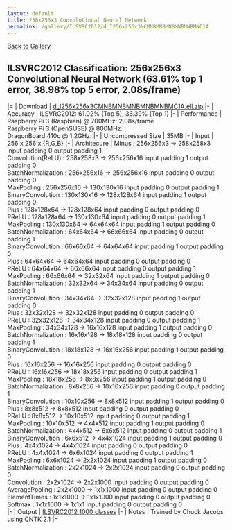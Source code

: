 ```yaml
---
layout: default
title: 256x256x3 Convolutional Neural Network
permalink: /gallery/ILSVRC2012/d_I256x256x3NCMNBMNBMNBMNBMNBMNC1A
---
```


[Back to Gallery](/ELL/gallery)

## ILSVRC2012 Classification: 256x256x3 Convolutional Neural Network (63.61% top 1 error, 38.98% top 5 error, 2.08s/frame)

|=
| Download | [d_I256x256x3CMNBMNBMNBMNBMNBMC1A.ell.zip](https://github.com/Microsoft/ELL-models/raw/master/models/ILSVRC2012/d_I256x256x3CMNBMNBMNBMNBMNBMC1A/d_I256x256x3CMNBMNBMNBMNBMNBMC1A.ell.zip)
|-
| Accuracy | ILSVRC2012: 61.02% (Top 5), 36.39% (Top 1) 
|-
| Performance | Raspberry Pi 3 (Raspbian) @ 700MHz: 2.08s/frame<br>Raspberry Pi 3 (OpenSUSE) @ 800MHz: <br>DragonBoard 410c @ 1.2GHz:
|-
| Uncompressed Size | 35MB
|-
| Input | 256 x 256 x {R,G,B}
|-
| Architecure | Minus :  256x256x3  ->  258x258x3  input padding 0  output padding 1<br>Convolution(ReLU) :  258x258x3  ->  256x256x16  input padding 1  output padding 0<br>BatchNormalization :  256x256x16  ->  256x256x16  input padding 0  output padding 0<br>MaxPooling :  256x256x16  ->  130x130x16  input padding 0  output padding 1<br>BinaryConvolution :  130x130x16  ->  128x128x64  input padding 1  output padding 0<br>Plus :  128x128x64  ->  128x128x64  input padding 0  output padding 0<br>PReLU :  128x128x64  ->  130x130x64  input padding 0  output padding 1<br>MaxPooling :  130x130x64  ->  64x64x64  input padding 1  output padding 0<br>BatchNormalization :  64x64x64  ->  66x66x64  input padding 0  output padding 1<br>BinaryConvolution :  66x66x64  ->  64x64x64  input padding 1  output padding 0<br>Plus :  64x64x64  ->  64x64x64  input padding 0  output padding 0<br>PReLU :  64x64x64  ->  66x66x64  input padding 0  output padding 1<br>MaxPooling :  66x66x64  ->  32x32x64  input padding 1  output padding 0<br>BatchNormalization :  32x32x64  ->  34x34x64  input padding 0  output padding 1<br>BinaryConvolution :  34x34x64  ->  32x32x128  input padding 1  output padding 0<br>Plus :  32x32x128  ->  32x32x128  input padding 0  output padding 0<br>PReLU :  32x32x128  ->  34x34x128  input padding 0  output padding 1<br>MaxPooling :  34x34x128  ->  16x16x128  input padding 1  output padding 0<br>BatchNormalization :  16x16x128  ->  18x18x128  input padding 0  output padding 1<br>BinaryConvolution :  18x18x128  ->  16x16x256  input padding 1  output padding 0<br>Plus :  16x16x256  ->  16x16x256  input padding 0  output padding 0<br>PReLU :  16x16x256  ->  18x18x256  input padding 0  output padding 1<br>MaxPooling :  18x18x256  ->  8x8x256  input padding 1  output padding 0<br>BatchNormalization :  8x8x256  ->  10x10x256  input padding 0  output padding 1<br>BinaryConvolution :  10x10x256  ->  8x8x512  input padding 1  output padding 0<br>Plus :  8x8x512  ->  8x8x512  input padding 0  output padding 0<br>PReLU :  8x8x512  ->  10x10x512  input padding 0  output padding 1<br>MaxPooling :  10x10x512  ->  4x4x512  input padding 1  output padding 0<br>BatchNormalization :  4x4x512  ->  6x6x512  input padding 0  output padding 1<br>BinaryConvolution :  6x6x512  ->  4x4x1024  input padding 1  output padding 0<br>Plus :  4x4x1024  ->  4x4x1024  input padding 0  output padding 0<br>PReLU :  4x4x1024  ->  6x6x1024  input padding 0  output padding 1<br>MaxPooling :  6x6x1024  ->  2x2x1024  input padding 1  output padding 0<br>BatchNormalization :  2x2x1024  ->  2x2x1024  input padding 0  output padding 0<br>Convolution :  2x2x1024  ->  2x2x1000  input padding 0  output padding 0<br>AveragePooling :  2x2x1000  ->  1x1x1000  input padding 0  output padding 0<br>ElementTimes :  1x1x1000  ->  1x1x1000  input padding 0  output padding 0<br>Softmax :  1x1x1000  ->  1x1x1  input padding 0  output padding 0<br>
|-
| Output | [ILSVRC2012 1000 classes](https://github.com/Microsoft/ELL-models/raw/master/models/ILSVRC2012/ImageNetLabels.txt)
|-
| Notes | Trained by Chuck Jacobs using CNTK 2.1
|=
